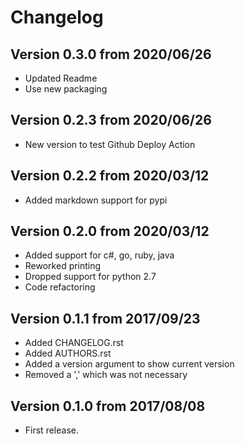 # Changelog

## Version 0.3.0 from 2020/06/26

- Updated Readme
- Use new packaging

## Version 0.2.3 from 2020/06/26

- New version to test Github Deploy Action

## Version 0.2.2 from 2020/03/12

- Added markdown support for pypi

## Version 0.2.0 from 2020/03/12

- Added support for c#, go, ruby, java
- Reworked printing
- Dropped support for python 2.7
- Code refactoring

## Version 0.1.1 from 2017/09/23

- Added CHANGELOG.rst
- Added AUTHORS.rst
- Added a version argument to show current version
- Removed a ',' which was not necessary

## Version 0.1.0 from 2017/08/08

- First release.
